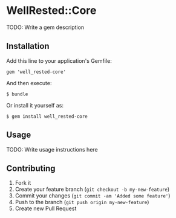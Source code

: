 # WellRested::Core

TODO: Write a gem description

## Installation

Add this line to your application's Gemfile:

    gem 'well_rested-core'

And then execute:

    $ bundle

Or install it yourself as:

    $ gem install well_rested-core

## Usage

TODO: Write usage instructions here

## Contributing

1. Fork it
2. Create your feature branch (`git checkout -b my-new-feature`)
3. Commit your changes (`git commit -am 'Added some feature'`)
4. Push to the branch (`git push origin my-new-feature`)
5. Create new Pull Request
